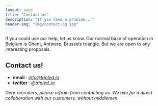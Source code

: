```yaml
---
layout: page
title: "Contact us"
description: "If you have a problem..."
header-img: "img/contact-bg.jpg"
---
```


If you could use our help, let us know. Our normal base of operation in Belgium is Ghent, Antwerp, Brussels triangle. But we are open to any interesting proposals.

## Contact us!

+ **email** : *[info@tripled.io](mailto:info@tripled.io)*
+ **twitter** : *[@tripled_io](https://twitter.com/tripled_io)*

*Dear recruiters, please refrain from contacting us. We aim for a direct collaboration with our customers, without middlemen.*

